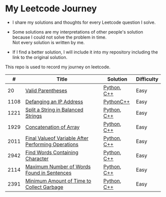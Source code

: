 # My Leetcode Journey
- I share my solutions and thoughts for every Leetcode question I solve.  

- Some solutions are my interpretations of other people's solution because I could not solve the problem in time.  
Not every solution is written by me.  
- If I find a better solution, I will include it into my repository including the link to the original solution. 
 
This repo is used to record my journey on leetcode.

| # | Title | Solution | Difficulty |
|---| ----- | -------- | ---------- |
|20|[Valid Parentheses](https://leetcode.com/problems/valid-parentheses/description/)|[Python](./Algorithms/Python/Valid_Parentheses/), [C++](./Algorithms/C++/Valid_Parentheses/)|Easy|
|1108|[Defanging an IP Address](https://leetcode.com/problems/defanging-an-ip-address/description/)|[Python](./Algorithms/Python/Defanging_an_IP_Address/)[C++](./Algorithms/C++/Defanging_an_IP_Address/)|Easy|
|1221|[Split a String in Balanced Strings](https://leetcode.com/problems/split-a-string-in-balanced-strings/description/)|[Python](./Algorithms/Python/Split_a_String_in_Balanced_Strings/), [C++](./Algorithms/C++/Split_a_String_in_Balanced_Strings/)|Easy|
|1929|[Concatenation of Array](https://leetcode.com/problems/concatenation-of-array/description/)|[Python](./Algorithms/Python/Concatenation_of_Array/), [C++](./Algorithms/C++/Concatenation_of_Array/)|Easy|
|2011|[Final Valueof Variable After Performing Operations](https://leetcode.com/problems/final-value-of-variable-after-performing-operations/description/)|[Python](./Algorithms/Python/Final_Valueof_Variable_After_Performing_Operations/), [C++](./Algorithms/C++/Final_Valueof_Variable_After_Performing_Operations/)|Easy|
|2942|[Find Words Containing Character](https://leetcode.com/problems/find-words-containing-character/description/)|[Python](./Algorithms/Python/Find_Words_Containing_Character/), [C++](./Algorithms/C++/Find_Words_Containing_Character/)|Easy|
|2114|[Maximum Number of Words Found in Sentences](https://leetcode.com/problems/maximum-number-of-words-found-in-sentences/description/)|[Python](./Algorithms/Python/Maximum_Number_of_Words_Found_in_Sentences/), [C++](./Algorithms/C++/Maximum_Number_of_Words_Found_in_Sentences/)|Easy|
|2391|[Minimum Amount of Time to Collect Garbage](https://leetcode.com/problems/minimum-amount-of-time-to-collect-garbage/description/)|[Python](./Algorithms/Python/Minimum_Amount_of_Time_to_Collect_Garbage/), [C++](./Algorithms/C++/Minimum_Amount_of_Time_to_Collect_Garbage/)|Easy|
